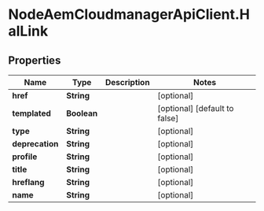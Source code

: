 # NodeAemCloudmanagerApiClient.HalLink

## Properties

Name | Type | Description | Notes
------------ | ------------- | ------------- | -------------
**href** | **String** |  | [optional] 
**templated** | **Boolean** |  | [optional] [default to false]
**type** | **String** |  | [optional] 
**deprecation** | **String** |  | [optional] 
**profile** | **String** |  | [optional] 
**title** | **String** |  | [optional] 
**hreflang** | **String** |  | [optional] 
**name** | **String** |  | [optional] 


